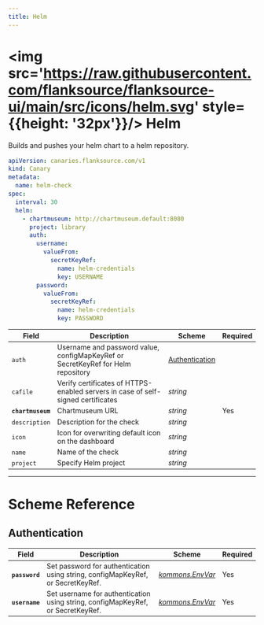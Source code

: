 ```yaml
---
title: Helm
---
```


# <img src='https://raw.githubusercontent.com/flanksource/flanksource-ui/main/src/icons/helm.svg' style={{height: '32px'}}/> Helm

Builds and pushes your helm chart to a helm repository.

```yaml
apiVersion: canaries.flanksource.com/v1
kind: Canary
metadata:
  name: helm-check
spec:
  interval: 30
  helm:
    - chartmuseum: http://chartmuseum.default:8080
      project: library
      auth:
        username:
          valueFrom:
            secretKeyRef:
              name: helm-credentials
              key: USERNAME
        password:
          valueFrom:
            secretKeyRef:
              name: helm-credentials
              key: PASSWORD

```

| Field | Description | Scheme | Required |
| ----- | ----------- | ------ | -------- |
| `auth` | Username and password value, configMapKeyRef or SecretKeyRef for Helm repository | [Authentication](../concepts/authentication.md) |  |
| `cafile` | Verify certificates of HTTPS-enabled servers in case of self-signed certificates | *string* |  |
| **`chartmuseum`** | Chartmuseum URL | *string* | Yes |
| `description` | Description for the check | *string* |  |
| `icon` | Icon for overwriting default icon on the dashboard | *string* |  |
| `name` | Name of the check | *string* |  |
| `project` | Specify Helm project | *string* |  |

---

# Scheme Reference

## Authentication

| Field | Description | Scheme | Required |
| ----- | ----------- | ------ | -------- |
| **`password`** | Set password for authentication using string, configMapKeyRef, or SecretKeyRef. | [*kommons.EnvVar*](https://pkg.go.dev/github.com/flanksource/kommons#EnvVar) | Yes |
| **`username`** | Set username for authentication using string, configMapKeyRef, or SecretKeyRef. | [*kommons.EnvVar*](https://pkg.go.dev/github.com/flanksource/kommons#EnvVar) | Yes |
